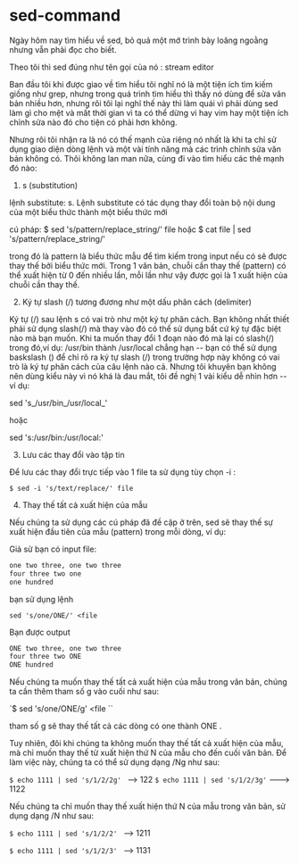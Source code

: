 # sed-command
Ngày hôm nay tìm hiểu về sed, bỏ quả một mớ trình bày loăng ngoằng nhưng vẫn phải đọc cho biết.

Theo tôi thì sed đúng như tên gọi của nó : stream editor 

Ban đầu tôi khi được giao về tìm hiểu tôi nghĩ nó là một tiện ích tìm kiếm giống như grep, nhưng trong quá trình tìm hiểu thì thấy nó dùng để sửa văn bản nhiều hơn, nhưng rôi tôi lại nghĩ thế này thì làm quái vì phải dùng sed làm gì cho mệt và mất thời gian vì ta có thể dừng vi hay vim hay một tiện ích chỉnh sửa nào đó cho tiện có phải hơn không.

Nhưng rôi tôi nhận ra là nó có thế mạnh của riêng nó nhất là khi ta chỉ sử dụng giao diện dòng lệnh và một vài tính năng mà các trình chỉnh sửa văn bản không có.  Thôi không lan man nữa, cùng đi vào tìm hiểu các thê mạnh đó nào:

1) s (substitution)

lệnh substitute: s. Lệnh substitute có tác dụng thay đổi toàn bộ nội dung của một biểu thức thành một biểu thức mới

cú pháp: $ sed  's/pattern/replace_string/' file   hoặc $ cat file | sed  's/pattern/replace_string/'

trong đó là pattern là  biểu thức mẫu để tìm kiếm trong input nếu có sẽ được thay thế bởi biểu thức mới. Trong 1 văn bản, chuỗi cần thay thế (pattern) có thể xuất hiện từ 0 đến nhiều lần, mỗi lần như vậy được gọi là 1 xuất hiện của chuỗi cần thay thế.

2) Ký tự slash (/) tương đương như một dấu phân cách (delimiter)

Ký tự (/) sau lệnh s có vai trò như một ký tự phân cách. Bạn không nhất thiết phải sử dụng slash(/) mà thay vào đó có thể sử dụng bất cứ ký tự đặc biệt nào mà bạn muốn. Khi ta muốn thay đổi 1 đoạn nào đó mà lại có slash(/) trong đó,ví dụ: /usr/bin thành /usr/local chẳng hạn --  bạn có thể sử dụng baskslash (\) để chỉ rõ ra ký tự slash (/) trong trường hợp này không có vai trò là ký tự phân cách của câu lệnh nào cả. Nhưng tôi khuyên bạn không nên dùng kiểu này vì nó khá là đau mắt, tôi đề nghị 1 vài kiểu dễ nhìn hơn -- ví dụ:

sed 's_/usr/bin_/usr/local_'

hoặc

sed 's:/usr/bin:/usr/local:'

3) Lưu các thay đổi vào tập tin

Để lưu các thay đổi trực tiếp vào 1 file ta sử dụng tùy chọn -i :

`$ sed -i 's/text/replace/' file`

4) Thay thế tất cả xuất hiện của mẫu

Nếu chúng ta sử dụng các cú pháp đã đề cập ở trên, sed sẽ thay thế sự xuất hiện đầu tiên của mẫu (pattern) trong mỗi dòng, ví dụ:

Giả sử bạn có input file:
```sh
one two three, one two three
four three two one
one hundred
```
bạn sử dụng lệnh

` sed 's/one/ONE/' <file `

Bạn được output
```sh
ONE two three, one two three
four three two ONE
ONE hundred
```
Nếu chúng ta muốn thay thế tất cả xuất hiện của mẫu trong văn bản, chúng ta cần thêm tham số g vào cuối như sau:

`$  sed 's/one/ONE/g' <file ``

tham số g sẽ thay thế tất cả các dòng có one thành ONE .

Tuy nhiên, đôi khi chúng ta không muốn thay thế tất cả xuất hiện của mẫu, mà chỉ muốn thay thế từ xuất hiện thứ N của mẫu cho đến cuối văn bản. Để làm việc này, chúng ta có thể sử dụng dạng /Ng như sau:

`$ echo 1111 | sed 's/1/2/2g' `
--> 122
` $ echo 1111 | sed 's/1/2/3g' `
---> 1122

Nếu chúng ta chỉ muốn thay thế xuất hiện thứ N của mẫu trong văn bản, sử dụng dạng /N như sau:

`$ echo 1111 | sed 's/1/2/2' `
--> 1211

`$ echo 1111 | sed 's/1/2/3' `
--> 1131







